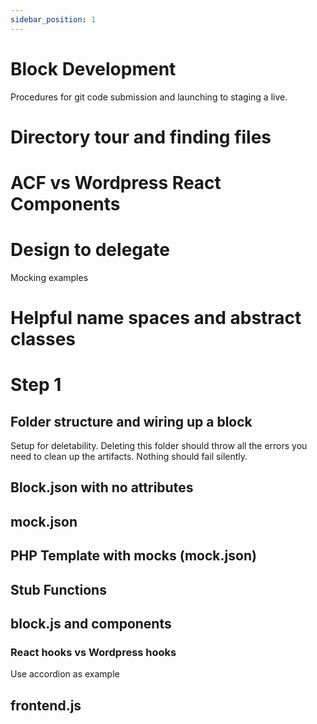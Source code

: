 ```yaml
---
sidebar_position: 1
---
```

# Block Development

Procedures for git code submission and launching to staging a live.

# Directory tour and finding files

# ACF vs Wordpress React Components
 
# Design to delegate
Mocking examples

# Helpful name spaces and abstract classes

# Step 1
## Folder structure and wiring up a block
Setup for deletability. Deleting this folder should throw all the errors you need to clean up the artifacts. Nothing should fail silently.

## Block.json with no attributes

## mock.json

## PHP Template with mocks (mock.json)

## Stub Functions

## block.js and components

### React hooks vs Wordpress hooks
Use accordion as example

## frontend.js

